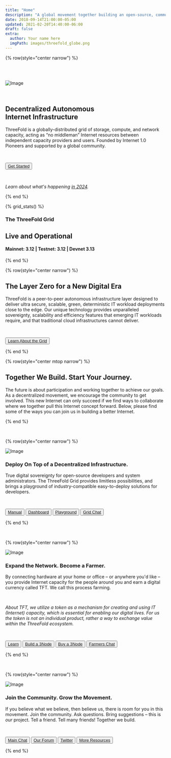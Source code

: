```yaml
---
title: "Home"
description: "A global movement together building an open-source, community-driven, decentralized Internet – from the ground up." # quotation marks to allow colons where used
date: 2018-09-14T21:00:00-05:00
updated: 2021-02-20T14:40:00-06:00
draft: false
extra:
  author: Your name here
  imgPath: images/threefold_globe.png
---
```


<!-- section 1 (header) -->

{% row(style="center narrow") %}

<br/>
<br/>

![Image](black_threefold_header.png#medium)

<br/>

## Decentralized Autonomous<br>Internet Infrastructure

ThreeFold is a globally-distributed grid of storage, compute, and network capacity, acting as “no middleman” Internet resources between independent capacity providers and users. Founded by Internet 1.0 Pioneers and supported by a global community.

<br>

<button>[Get Started](https://manual.grid.tf)</button>

<br>

*Learn about what's happening [in 2024](/next).*

{% end %}

<!-- section 2 (Map) -->


{% grid_stats() %}

### The ThreeFold Grid

## **Live and Operational**

#### Mainnet: 3.12 | Testnet: 3.12 | Devnet 3.13

{% end %}

<!-- section 3 (EXPAND) -->

{% row(style="center narrow") %}

## The **Layer Zero** for a New Digital Era

ThreeFold is a peer-to-peer autonomous infrastructure layer designed to deliver ultra secure, scalable, green, deterministic IT workload deployments close to the edge. Our unique technology provides unparalleled sovereignty, scalability and efficiency features that emerging IT workloads require, and that traditional cloud infrastructures cannot deliver.

<br>

<button>[Learn About the Grid](/grid)</button>

{% end %}

{% row(style="center mtop narrow") %}

## Together **We Build.** Start **Your Journey.**

The future is about participation and working together to achieve our goals. As a decentralized movement, we encourage the community to get involved. This new Internet can only succeed if we find ways to collaborate where we together pull this Internet concept forward. Below, please find some of the ways you can join us in building a better Internet. 

{% end %}

<br>

{% row(style="center narrow") %}

![Image](build_.png#medium)

### **Deploy** On Top of a **Decentralized Infrastructure.**

True digital sovereignty for open-source developers and system administrators. The ThreeFold Grid provides limitless possibilities, and brings a playground of industry-compatible easy-to-deploy solutions for developers.

<br>

<button>[Manual](https://manual.grid.tf/)</button>
<button>[Dashboard](https://dashboard.grid.tf/)</button>
<button>[Playground](https://playground.grid.tf)</button>
<button>[Grid Chat](https://t.me/threefoldtesting)</button>

{% end %}

<br>

{% row(style="center narrow") %}

![Image](farm_.png#medium)

### **Expand** the Network. Become a **Farmer.**

By connecting hardware at your home or office – or anywhere you'd like – you provide Internet capacity for the people around you and earn a digital currency called TFT. We call this process farming.

<br>

*About TFT, we utilize a token as a mechanism for creating and using IT (Internet) capacity, which is essential for enabling our digital lives. For us the token is not an individual product, rather a way to exchange value within the ThreeFold ecosystem.*

<br>

<button>[Learn](https://manual.grid.tf/intro/grid3_howitworks.html)</button>
<button>[Build a 3Node](https://manual.grid.tf/farmers/3node_building/3node_building.html)</button>
<button>[Buy a 3Node](http://marketplace.3node.global/)</button>
<button>[Farmers Chat](https://t.me/threefoldfarmers)</button>

{% end %}

<br>

{% row(style="center narrow") %}

![Image](community_.png#medium)

### Join the **Community.** Grow the **Movement.**

If you believe what we believe, then believe us, there is room for you in this movement. Join the community. Ask questions. Bring suggestions – this is *our* project. Tell a friend. Tell many friends! Together we build.

<br>

<button>[Main Chat](https://t.me/threefold)</button>
<button>[Our Forum](https://threefold.io)</button>
<button>[Twitter](https://twitter.com/threefold_io)</button>
<button>[More Resources](/community)</button>

{% end %}